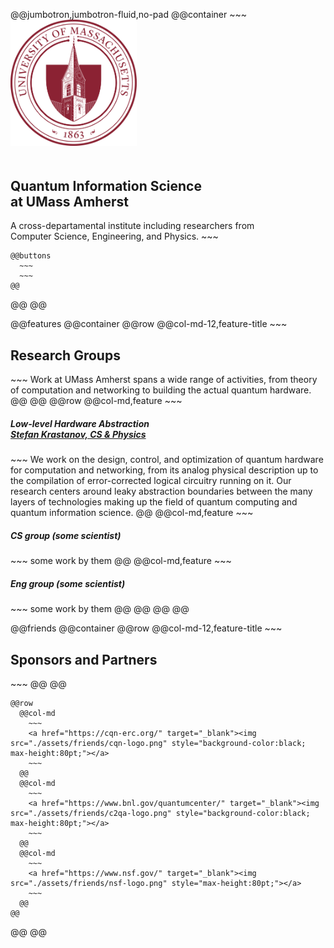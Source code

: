 <!-- Header -->
@@jumbotron,jumbotron-fluid,no-pad
  @@container
    ~~~
    <img src="./assets/logo-umass.png" style="max-width:40%;padding-bottom:20px"/>
    <h2>Quantum Information Science<br> at UMass Amherst</h2>
    A cross-departamental institute including researchers from<br> Computer Science, Engineering, and Physics.
    ~~~

    @@buttons
      ~~~
      ~~~
    @@
  @@
@@

@@features
  @@container
    @@row
      @@col-md-12,feature-title
        ~~~
        <h2>Research Groups</h2>
        ~~~
        Work at UMass Amherst spans a wide range of activities, from theory of computation and networking to building the actual quantum hardware.
      @@
    @@
    @@row
      @@col-md,feature
        ~~~
        <h5>Low-level Hardware Abstraction<br><a href="https://lab.krastanov.org/">Stefan Krastanov, CS & Physics</a></h5>
        ~~~
        We work on the design, control, and optimization of quantum hardware for computation and networking, from its analog physical description up to the compilation of error-corrected logical circuitry running on it. Our research centers around leaky abstraction boundaries between the many layers of technologies making up the field of quantum computing and quantum information science.
      @@
      @@col-md,feature
        ~~~
        <h5>CS group (some scientist)</h5>
        ~~~
        some work by them
      @@
      @@col-md,feature
        ~~~
        <h5>Eng group (some scientist)</h5>
        ~~~
        some work by them
      @@
    @@
  @@
@@

@@friends
  @@container
    @@row
      @@col-md-12,feature-title
        ~~~
        <h2>Sponsors and Partners</h2>
        ~~~
      @@
    @@

    @@row
      @@col-md
        ~~~
        <a href="https://cqn-erc.org/" target="_blank"><img src="./assets/friends/cqn-logo.png" style="background-color:black; max-height:80pt;"></a>
        ~~~
      @@
      @@col-md
        ~~~
        <a href="https://www.bnl.gov/quantumcenter/" target="_blank"><img src="./assets/friends/c2qa-logo.png" style="background-color:black; max-height:80pt;"></a>
        ~~~
      @@
      @@col-md
        ~~~
        <a href="https://www.nsf.gov/" target="_blank"><img src="./assets/friends/nsf-logo.png" style="max-height:80pt;"></a>
        ~~~
      @@
    @@

  @@
@@
